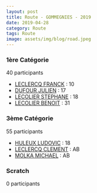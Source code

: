 ```yaml
---
layout: post
title: Route - GOMMEGNIES - 2019
date: 2019-04-28
category: Route
tags: Route
image: assets/img/blog/road.jpeg
---
```


### 1ère Catégorie
40 participants
- [LECLERCQ FRANCK](https://teamspecializedlille.github.io/works/leclercqfranck) : 10
- [DUFOUR JULIEN](https://teamspecializedlille.github.io/works/dufourjulien) : 17
- [LECOLIER STEPHANE](https://teamspecializedlille.github.io/works/lecolierstephane) : 18
- [LECOLIER BENOIT](https://teamspecializedlille.github.io/works/lecolierbenoit) : 31

### 3ème Catégorie
55 participants
- [HULEUX LUDOVIC](https://teamspecializedlille.github.io/works/huleuxludovic) : 18
- [LECLERCQ CLEMENT](https://teamspecializedlille.github.io/works/leclercqclement) : AB
- [MOLKA MICHAEL](https://teamspecializedlille.github.io/works/molkamichael) : AB

### Scratch
0 participants
